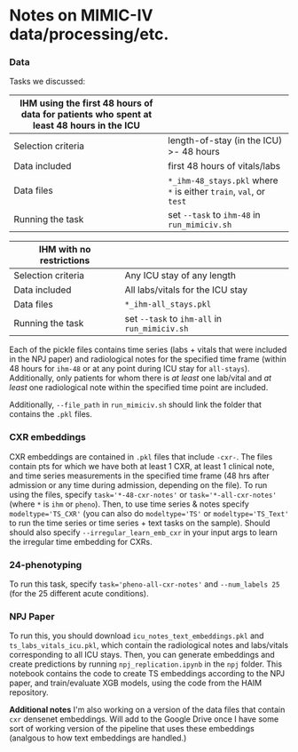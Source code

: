 # Notes on MIMIC-IV data/processing/etc.

### Data
Tasks we discussed:

| IHM using the first 48 hours of data for patients who spent at least 48 hours in the ICU |  |
| --- | --- |
| Selection criteria | length-of-stay (in the ICU) >- 48 hours |
| Data included | first 48 hours of vitals/labs |
| Data files | `*_ihm-48_stays.pkl` where `*` is either `train`, `val`, or `test` |
| Running the task | set `--task` to `ihm-48` in `run_mimiciv.sh` |

| IHM with no restrictions |  |
| --- | --- |
| Selection criteria | Any ICU stay of any length |
| Data included | All labs/vitals for the ICU stay |
| Data files | `*_ihm-all_stays.pkl` |
| Running the task | set `--task` to `ihm-all` in `run_mimiciv.sh` |

Each of the pickle files contains time series (labs + vitals that were included in the NPJ paper) and radiological notes for the specified time frame (within 48 hours for `ihm-48` or at any point during ICU stay for `all-stays`). Additionally, only patients for whom there is *at least* one lab/vital and *at least* one radiological note within the specified time point are included.

Additionally, `--file_path` in `run_mimiciv.sh` should link the folder that contains the `.pkl` files.

### CXR embeddings
CXR embeddings are contained in `.pkl` files that include `-cxr-`. The files contain pts for which we have both at least 1 CXR, at least 1 clinical note, and time series measurements in the specified time frame (48 hrs after admission or any time during admission, depending on the file). To run using the files, specify `task='*-48-cxr-notes'` or `task='*-all-cxr-notes'` (where `*` is `ihm` or `pheno`). Then, to use time series & notes specify `modeltype='TS_CXR'` (you can also do `modeltype='TS'` or `modeltype='TS_Text'` to run the time series or time series + text tasks on the sample). Should should also specify `--irregular_learn_emb_cxr` in your input args to learn the irregular time embedding for CXRs.

### 24-phenotyping
To run this task, specify `task='pheno-all-cxr-notes'` and `--num_labels 25` (for the 25 different acute conditions).

### NPJ Paper
To run this, you should download `icu_notes_text_embeddings.pkl` and `ts_labs_vitals_icu.pkl`, which contain the radiological notes and labs/vitals corresponding to all ICU stays. Then, you can generate embeddings and create predictions by running `npj_replication.ipynb` in the `npj` folder. This notebook contains the code to create TS embeddings according to the NPJ paper, and train/evaluate XGB models, using the code from the HAIM repository.

**Additional notes** I'm also working on a version of the data files that contain `cxr` densenet embeddings. Will add to the Google Drive once I have some sort of working version of the pipeline that uses these embeddings (analgous to how text embeddings are handled.)